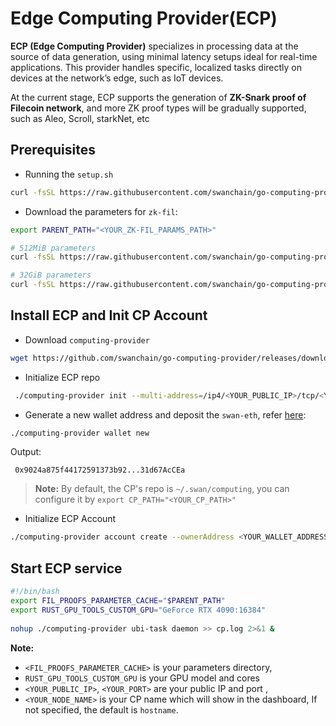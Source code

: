 # Edge Computing Provider(ECP)

**ECP (Edge Computing Provider)** specializes in processing data at the source of data generation, using minimal latency setups ideal for real-time applications. This provider handles specific, localized tasks directly on devices at the network’s edge, such as IoT devices. 

At the current stage, ECP supports the generation of **ZK-Snark proof of Filecoin network**, and more ZK proof types will be gradually supported, such as Aleo, Scroll, starkNet, etc

## Prerequisites
 - Running the `setup.sh`
```bash
curl -fsSL https://raw.githubusercontent.com/swanchain/go-computing-provider/blob/releases/ubi/setup.sh | bash
```

 - Download the parameters for `zk-fil`:
```bash
export PARENT_PATH="<YOUR_ZK-FIL_PARAMS_PATH>"

# 512MiB parameters
curl -fsSL https://raw.githubusercontent.com/swanchain/go-computing-provider/blob/releases/ubi/fetch-param-512.sh | bash

# 32GiB parameters
curl -fsSL https://raw.githubusercontent.com/swanchain/go-computing-provider/blob/releases/ubi/fetch-param-32.sh | bash

```
## Install ECP and Init CP Account
- Download `computing-provider`
```bash
wget https://github.com/swanchain/go-computing-provider/releases/download/v0.4.6/computing-provider
```

- Initialize ECP repo
```bash
 ./computing-provider init --multi-address=/ip4/<YOUR_PUBLIC_IP>/tcp/<YOUR_PORT> --node-name=<YOUR_NODE_NAME>
```
- Generate a new wallet address and deposit the `swan-eth`, refer [here](https://docs.swanchain.io/swan-testnet/atom-accelerator-race/before-you-get-started/bridge-tokens):
```bash
./computing-provider wallet new
```
Output: 
```
 0x9024a875f44172591373b92...31d67AcCEa
```
> **Note:** By default, the CP's repo is `~/.swan/computing`, you can configure it by `export CP_PATH="<YOUR_CP_PATH>"`

- Initialize ECP Account
```bash
./computing-provider account create --ownerAddress <YOUR_WALLET_ADDRESS> --ubi-flag=true
```

## Start ECP service
```bash
#!/bin/bash
export FIL_PROOFS_PARAMETER_CACHE="$PARENT_PATH"
export RUST_GPU_TOOLS_CUSTOM_GPU="GeForce RTX 4090:16384"   
        
nohup ./computing-provider ubi-task daemon >> cp.log 2>&1 &
```
**Note:**
-  `<FIL_PROOFS_PARAMETER_CACHE>` is your parameters directory,
- `RUST_GPU_TOOLS_CUSTOM_GPU` is your GPU model and cores
- `<YOUR_PUBLIC_IP>`, `<YOUR_PORT>` are your public IP and port ,
- `<YOUR_NODE_NAME>` is your CP name which will show in the dashboard, If not specified, the default is `hostname`.

